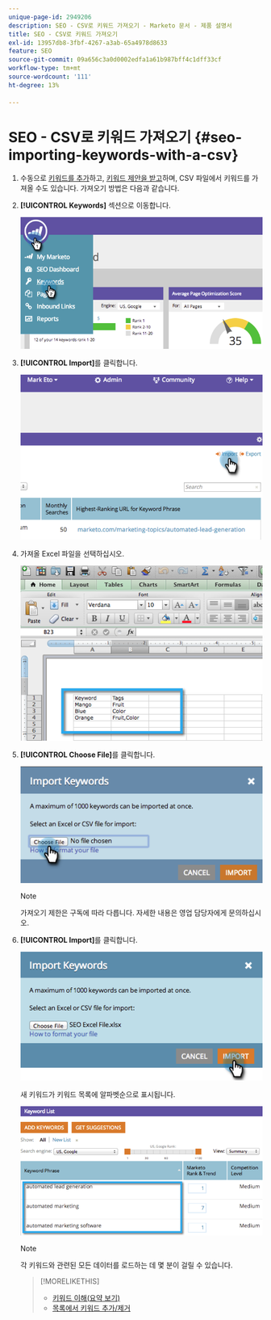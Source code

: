 ```yaml
---
unique-page-id: 2949206
description: SEO - CSV로 키워드 가져오기 - Marketo 문서 - 제품 설명서
title: SEO - CSV로 키워드 가져오기
exl-id: 13957db8-3fbf-4267-a3ab-65a4978d8633
feature: SEO
source-git-commit: 09a656c3a0d0002edfa1a61b987bff4c1dff33cf
workflow-type: tm+mt
source-wordcount: '111'
ht-degree: 13%

---
```


# SEO - CSV로 키워드 가져오기 {#seo-importing-keywords-with-a-csv}

1. 수동으로 [키워드를 추가](/help/marketo/product-docs/additional-apps/seo/keywords/seo-add-keywords.md)하고, [키워드 제안을 받고](/help/marketo/product-docs/additional-apps/seo/keywords/seo-get-suggested-keywords.md)하며, CSV 파일에서 키워드를 가져올 수도 있습니다. 가져오기 방법은 다음과 같습니다.

1. **[!UICONTROL Keywords]** 섹션으로 이동합니다.

   ![](assets/image2014-9-18-11-3a44-3a25.png)

1. **[!UICONTROL Import]**&#x200B;를 클릭합니다.

   ![](assets/image2014-9-18-11-3a44-3a36.png)

1. 가져올 Excel 파일을 선택하십시오.

   ![](assets/image2014-9-18-11-3a44-3a42.png)

1. **[!UICONTROL Choose File]**&#x200B;를 클릭합니다.

   ![](assets/image2014-9-18-11-3a44-3a46.png)

   >[!NOTE]
   >
   >가져오기 제한은 구독에 따라 다릅니다. 자세한 내용은 영업 담당자에게 문의하십시오.

1. **[!UICONTROL Import]**&#x200B;를 클릭합니다.

   ![](assets/image2014-9-18-11-3a45-3a25.png)

   새 키워드가 키워드 목록에 알파벳순으로 표시됩니다.

   ![](assets/image2014-9-18-11-3a45-3a30.png)

   >[!NOTE]
   >
   >각 키워드와 관련된 모든 데이터를 로드하는 데 몇 분이 걸릴 수 있습니다.

   >[!MORELIKETHIS]
   >
   >* [키워드 이해(요약 보기)](/help/marketo/product-docs/additional-apps/seo/keywords/seo-understanding-keywords.md)
   >* [목록에서 키워드 추가/제거](/help/marketo/product-docs/additional-apps/seo/keywords/seo-add-remove-keywords-from-a-list.md)
